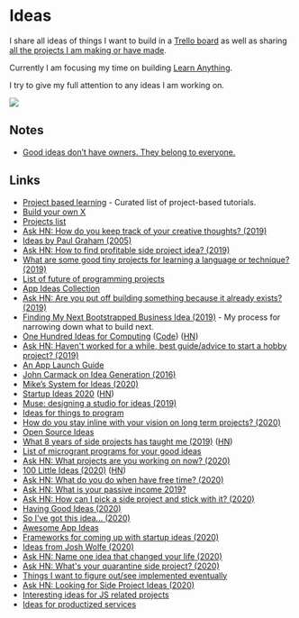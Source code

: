 # Ideas

I share all ideas of things I want to build in a [Trello board](https://trello.com/b/alB1ryRP) as well as sharing [all the projects I am making or have made](https://nikitavoloboev.xyz/projects).

Currently I am focusing my time on building [Learn Anything](learn-anything.md).

I try to give my full attention to any ideas I am working on.

![](https://i.imgur.com/CXLG4IY.jpg)

## Notes

- [Good ideas don’t have owners. They belong to everyone.](https://galaxyproject.org/jxtx/)

## Links

- [Project based learning](https://github.com/tuvtran/project-based-learning#readme) - Curated list of project-based tutorials.
- [Build your own X](https://github.com/danistefanovic/build-your-own-x#readme)
- [Projects list](https://github.com/karan/Projects#readme)
- [Ask HN: How do you keep track of your creative thoughts? (2019)](https://news.ycombinator.com/item?id=18837345)
- [Ideas by Paul Graham (2005)](http://www.paulgraham.com/ideas.html)
- [Ask HN: How to find profitable side project idea? (2019)](https://news.ycombinator.com/item?id=19164037)
- [What are some good tiny projects for learning a language or technique? (2019)](https://lobste.rs/s/twzcc6/what_are_some_good_tiny_projects_for)
- [List of future of programming projects](https://github.com/pel-daniel/mind-bicyles#readme)
- [App Ideas Collection](https://github.com/florinpop17/app-ideas#readme)
- [Ask HN: Are you put off building something because it already exists? (2019)](https://news.ycombinator.com/item?id=19774997)
- [Finding My Next Bootstrapped Business Idea (2019)](https://www.derrickreimer.com/essays/2019/05/28/finding-my-next-bootstrapped-business-idea.html) - My process for narrowing down what to build next.
- [One Hundred Ideas for Computing](https://samsquire.github.io/ideas/) ([Code](https://github.com/samsquire/ideas)) ([HN](https://news.ycombinator.com/item?id=22265541))
- [Ask HN: Haven't worked for a while, best guide/advice to start a hobby project? (2019)](https://news.ycombinator.com/item?id=21861412)
- [An App Launch Guide](https://github.com/adamwulf/app-launch-guide#readme)
- [John Carmack on Idea Generation (2016)](https://amasad.me/carmack)
- [Mike’s System for Ideas (2020)](https://thesweetsetup.com/mikes-system-for-ideas-part-1/)
- [Startup Ideas 2020](https://dcgross.com/2020-startup-themes/?src=t) ([HN](https://news.ycombinator.com/item?id=22076787))
- [Muse: designing a studio for ideas (2019)](https://www.inkandswitch.com/muse-studio-for-ideas.html)
- [Ideas for things to program](https://github.com/joereynolds/what-to-code#readme)
- [How do you stay inline with your vision on long term projects? (2020)](https://lobste.rs/s/pg1ne9/how_do_you_stay_inline_with_your_vision_on)
- [Open Source Ideas](https://github.com/open-source-ideas/open-source-ideas#readme)
- [What 8 years of side projects has taught me (2019)](https://www.junglecoder.com/blog/idea-chain-themes) ([HN](https://news.ycombinator.com/item?id=22344771))
- [List of microgrant programs for your good ideas](https://github.com/nayafia/microgrants#readme)
- [Ask HN: What projects are you working on now? (2020)](https://news.ycombinator.com/item?id=22648431)
- [100 Little Ideas (2020)](https://www.collaborativefund.com/blog/100-little-ideas/) ([HN](https://news.ycombinator.com/item?id=22382694))
- [Ask HN: What do you do when have free time? (2020)](https://news.ycombinator.com/item?id=21521275)
- [Ask HN: What is your passive income 2019?](https://news.ycombinator.com/item?id=21389776)
- [Ask HN: How can I pick a side project and stick with it? (2020)](https://news.ycombinator.com/item?id=22792829)
- [Having Good Ideas (2020)](https://overcast.fm/+Y-HVeYIpY)
- [So I’ve got this idea... (2020)](https://josefwasinski.com/posts/so-ive-got-this-idea/)
- [Awesome App Ideas](https://github.com/tastejs/awesome-app-ideas#readme)
- [Frameworks for coming up with startup ideas (2020)](https://twitter.com/eriktorenberg/status/1243820695047421953)
- [Ideas from Josh Wolfe (2020)](https://www.xsrus.com/writing/posts/josh-wolfe/)
- [Ask HN: Name one idea that changed your life (2020)](https://news.ycombinator.com/item?id=23092657)
- [Ask HN: What's your quarantine side project? (2020)](https://news.ycombinator.com/item?id=23170881)
- [Things I want to figure out/see implemented eventually](https://beepb00p.xyz/ideas.html)
- [Ask HN: Looking for Side Project Ideas (2020)](https://news.ycombinator.com/item?id=23290536)
- [Interesting ideas for JS related projects](https://twitter.com/Vjeux/status/1264241470598340608)
- [Ideas for productized services](https://twitter.com/tylertringas/status/1265189085334904834)